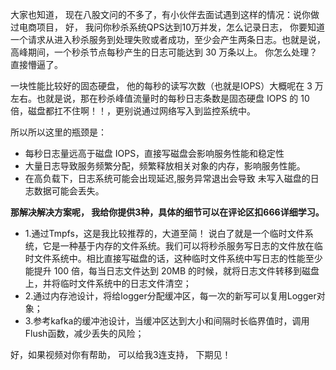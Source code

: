 大家也知道， 现在八股文问的不多了，有小伙伴去面试遇到这样的情况：说你做过电商项目， 好，  我问你秒杀系统QPS达到10万并发，怎么记录日志，  你要知道 一个请求从进入秒杀服务到处理失败或者成功，至少会产生两条日志。也就是说，高峰期间，一个秒杀节点每秒产生的日志可能达到 30 万条以上。   你怎么处理？   直接懵逼了。

一块性能比较好的固态硬盘， 他的每秒的读写次数（也就是IOPS）大概呢在 3 万左右。也就是说，那在秒杀峰值流量时的每秒日志条数是固态硬盘 IOPS 的 10 倍，磁盘都扛不住啊！！，更别说通过网络写入到监控系统中。

所以所以这里的瓶颈是：

+ 每秒日志量远高于磁盘 IOPS，直接写磁盘会影响服务性能和稳定性
+ 大量日志导致服务频繁分配，频繁释放相关对象的内存，影响服务性能。
+ 在高负载下，日志系统可能会出现延迟,服务异常退出会导致 未写入磁盘的日志数据可能会丢失。

**那解决解决方案呢， 我给你提供3种，具体的细节可以在评论区扣666详细学习。**

+ 1.通过Tmpfs，这是我比较推荐的，大道至简！ 说白了就是一个临时文件系统，它是一种基于内存的文件系统。我们可以将秒杀服务写日志的文件放在临时文件系统中。相比直接写磁盘的话，这种临时文件系统中写日志的性能至少能提升 100 倍，每当日志文件达到 20MB 的时候，就将日志文件转移到磁盘上，并将临时文件系统中的日志文件清空；  
+ 2.通过内存池设计，将给logger分配缓冲区，每一次的新写可以复用Logger对象；
+ 3.参考kafka的缓冲池设计，当缓冲区达到大小和间隔时长临界值时，调用Flush函数，减少丢失的风险；

好，如果视频对你有帮助， 可以给我3连支持， 下期见！
